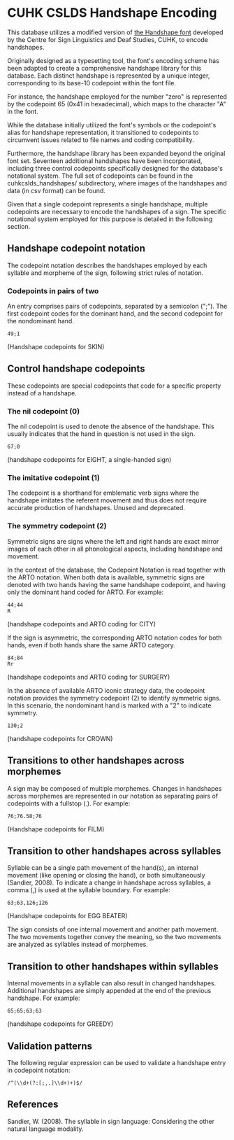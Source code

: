 # CUHK CSLDS Handshape Encoding

This database utilizes a modified version of [the Handshape font](http://www.cslds.org/v4/resources.php?id=1) developed by the Centre for Sign Linguistics and Deaf Studies, CUHK, to encode handshapes.

Originally designed as a typesetting tool, the font's encoding scheme has been adapted to create a comprehensive handshape library for this database. Each distinct handshape is represented by a unique integer, corresponding to its base-10 codepoint within the font file.

For instance, the handshape employed for the number "zero" is represented by the codepoint 65 (0x41 in hexadecimal), which maps to the character "A" in the font.

While the database initially utilized the font's symbols or the codepoint's alias for handshape representation, it transitioned to codepoints to circumvent issues related to file names and coding compatibility.

Furthermore, the handshape library has been expanded beyond the original font set. Seventeen additional handshapes have been incorporated, including three control codepoints specifically designed for the database's notational system. The full set of codepoints can be found in the cuhkcslds_handshapes/ subdirectory, where images of the handshapes and data (in csv format) can be found.

Given that a single codepoint represents a single handshape, multiple codepoints are necessary to encode the handshapes of a sign. The specific notational system employed for this purpose is detailed in the following section.

## Handshape codepoint notation

The codepoint notation describes the handshapes employed by each syllable and morpheme of the sign, following strict rules of notation.

### Codepoints in pairs of two

An entry comprises pairs of codepoints, separated by a semicolon (";"). The first codepoint codes for the dominant hand, and the second codepoint for the nondominant hand.

```text
49;1
```

(Handshape codepoints for SKIN)

## Control handshape codepoints

These codepoints are special codepoints that code for a specific property instead of a handshape.

### The nil codepoint (0)

The nil codepoint is used to denote the absence of the handshape. This usually indicates that the hand in question is not used in the sign.

```text
67;0
```

(handshape codepoints for EIGHT, a single-handed sign)

### The imitative codepoint (1)

The codepoint is a shorthand for emblematic verb signs where the handshape imitates the referent movement and thus does not require accurate production of handshapes. Unused and deprecated.

### The symmetry codepoint (2)

Symmetric signs are signs where the left and right hands are exact mirror images of each other in all phonological aspects, including handshape and movement.

In the context of the database, the Codepoint Notation is read together with the ARTO notation. When both data is available, symmetric signs are denoted with two hands having the same handshape codepoint, and having only the dominant hand coded for ARTO. For example:

```text
44;44
R
```

(handshape codepoints and ARTO coding for CITY)

If the sign is asymmetric, the corresponding ARTO notation codes for both hands, even if both hands share the same ARTO category.

```text
84;84
Rr
```

(handshape codepoints and ARTO coding for SURGERY)

In the absence of available ARTO iconic strategy data, the codepoint notation provides the symmetry codepoint (2) to identify symmetric signs. In this scenario, the nondominant hand is marked with a "2" to indicate symmetry.

```text
130;2
```

(handshape codepoints for CROWN)

## Transitions to other handshapes across morphemes

A sign may be composed of multiple morphemes. Changes in handshapes across morphemes are represented in our notation as separating pairs of codepoints with a fullstop (.). For example:

```text
76;76.58;76
```

(Handshape codepoints for FILM)

## Transition to other handshapes across syllables

Syllable can be a single path movement of the hand(s), an internal movement (like opening or closing the hand), or both simultaneously (Sandier, 2008). To indicate a change in handshape across syllables, a comma (,) is used at the syllable boundary. For example:

```text
63;63,126;126
```

(Handshape codepoints for EGG BEATER)

The sign consists of one internal movement and another path movement. The two movements together convey the meaning, so the two movements are analyzed as syllables instead of morphemes.

## Transition to other handshapes within syllables

Internal movements in a syllable can also result in changed handshapes. Additional handshapes are simply appended at the end of the previous  handshape. For example:

```text
65;65;63;63
```

(handshape codepoints for GREEDY)

## Validation patterns

The following regular expression can be used to validate a handshape entry in codepoint notation:

```regex
/^(\\d+(?:[;,.]\\d+)+)$/
```

## References

Sandier, W. (2008). The syllable in sign language: Considering the other natural language modality.
